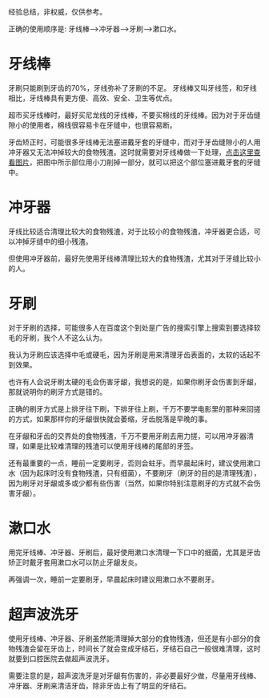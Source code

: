 经验总结，非权威，仅供参考。

正确的使用顺序是: 牙线棒-->冲牙器-->牙刷-->漱口水。

# 牙线棒

牙刷只能刷到牙齿的70%，牙线弥补了牙刷的不足。 牙线棒又叫牙线签，和牙线相比，牙线棒具有更方便、高效、安全、卫生等优点。

超市买牙线棒时，最好买尼龙线的牙线棒，不要买棉线的牙线棒。因为对于牙齿缝隙小的使用者，棉线很容易卡在牙缝中，也很容易断。

牙齿矫正时，可能很多牙线棒无法塞进戴牙套的牙缝中，而对于牙齿缝隙小的人用冲牙器又无法冲掉较大的食物残渣。这时就需要对牙线棒做一下处理，[点击这里查看图片](https://chenxiaosong.com/pictures/dental-floss.PNG)，把图中所示部位用小刀削掉一部分，就可以把这个部位塞进戴牙套的牙缝中。

# 冲牙器

牙线比较适合清理比较大的食物残渣，对于比较小的食物残渣，冲牙器更合适，可以冲掉牙缝中的细小残渣。

但使用冲牙器前，最好先使用牙线棒清理比较大的食物残渣，尤其对于牙缝比较小的人。

# 牙刷

对于牙刷的选择，可能很多人在百度这个到处是广告的搜索引擎上搜索到要选择软毛的牙刷，我个人不这么认为。

我认为牙刷应该选择中毛或硬毛，因为牙刷是用来清理牙齿表面的，太软的话起不到效果。

也许有人会说牙刷太硬的毛会伤害牙龈，我想说的是，如果你刷牙会伤害到牙龈，那就说明你的刷牙方式是错的。

正确的刷牙方式是上排牙往下刷，下排牙往上刷，千万不要学电影里的那种来回搓的方式，如果那样你的牙龈很快就会萎缩，牙齿脱落是早晚的事。

在牙龈和牙齿的交界处的食物残渣，千万不要用牙刷去用力搓，可以用冲牙器清理，如果是比较难清理的残渣可以使用牙线棒的尾部的牙签。

还有最重要的一点，睡前一定要刷牙，否则会蛀牙。而早晨起床时，建议使用漱口水（因为起床时没有食物残渣，只有细菌），不要刷牙（刷牙的目的是清理残渣），因为刷牙对牙龈或多或少都有些伤害（当然，如果你特别注意刷牙的方式就不会伤害牙龈）。

# 漱口水

用完牙线棒、冲牙器、牙刷后，最好使用漱口水清理一下口中的细菌，尤其是牙齿矫正时戴牙套用漱口水可以防止牙龈发炎。

再强调一次，睡前一定要刷牙，早晨起床时建议用漱口水不要刷牙。

# 超声波洗牙

使用牙线棒、冲牙器、牙刷虽然能清理掉大部分的食物残渣，但还是有小部分的食物残渣会留在牙齿上，时间长了就会变成牙结石，牙结石自己一般很难清理，这时就要到口腔医院去做超声波洗牙。

需要注意的是，超声波洗牙是对牙龈有伤害的，非必要最好少做，尽量用牙线棒、冲牙器、牙刷来清洁牙齿，除非牙齿上有了明显的牙结石。



